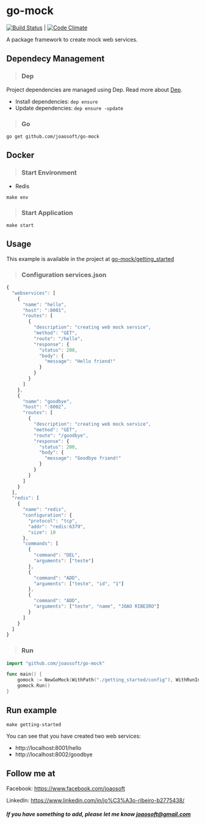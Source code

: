 # go-mock
[![Build Status](https://travis-ci.org/joaosoft/go-mock.svg?branch=master)](https://travis-ci.org/joaosoft/go-mock) | [![Code Climate](https://codeclimate.com/github/joaosoft/go-mock/badges/coverage.svg)](https://codeclimate.com/github/joaosoft/go-mock)

A package framework to create mock web services. 
## Dependecy Management 
>### Dep

Project dependencies are managed using Dep. Read more about [Dep](https://github.com/golang/dep).
* Install dependencies: `dep ensure`
* Update dependencies: `dep ensure -update`

>### Go
```
go get github.com/joaosoft/go-mock
```

## Docker
>### Start Environment 
* Redis
```
make env
```

>### Start Application
```
make start
```

## Usage 
This example is available in the project at [go-mock/getting_started](https://github.com/joaosoft/go-mock/tree/master/getting_started)

>### Configuration services.json
```javascript
{
  "webservices": [
    {
      "name": "hello",
      "host": ":8001",
      "routes": [
        {
          "description": "creating web mock service",
          "method": "GET",
          "route": "/hello",
          "response": {
            "status": 200,
            "body": {
              "message": "Hello friend!"
            }
          }
        }
      ]
    },
    {
      "name": "goodbye",
      "host": ":8002",
      "routes": [
        {
          "description": "creating web mock service",
          "method": "GET",
          "route": "/goodbye",
          "response": {
            "status": 200,
            "body": {
              "message": "Goodbye friend!"
            }
          }
        }
      ]
    }
  ],
  "redis": [
    {
      "name": "redis",
      "configuration": {
        "protocol": "tcp",
        "addr": "redis:6379",
        "size": 10
      },
      "commands": [
        {
          "command": "DEL",
          "arguments": ["teste"]
        },
        {
          "command": "ADD", 
          "arguments": ["teste", "id", "1"]
        },
        {
          "command": "ADD", 
          "arguments": ["teste", "name", "JOAO RIBEIRO"]
        }
      ]
    }
  ]
}
```

>### Run
```go
import "github.com/joaosoft/go-mock"

func main() {
	gomock := NewGoMock(WithPath("./getting_started/config"), WithRunInBackground(false))
	gomock.Run()
}
```

## Run example
```
make getting-started
```

You can see that you have created two web services:
* http://localhost:8001/hello
* http://localhost:8002/goodbye

## Follow me at
Facebook: https://www.facebook.com/joaosoft

LinkedIn: https://www.linkedin.com/in/jo%C3%A3o-ribeiro-b2775438/

##### If you have something to add, please let me know joaosoft@gmail.com
